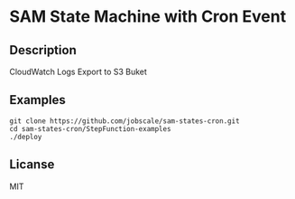 # SAM State Machine with Cron Event

## Description

CloudWatch Logs Export to S3 Buket

## Examples

```
git clone https://github.com/jobscale/sam-states-cron.git
cd sam-states-cron/StepFunction-examples
./deploy
```

## Licanse

MIT

